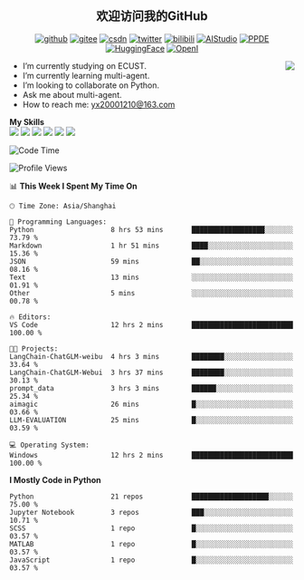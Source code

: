 <h2 align="center"> 欢迎访问我的GitHub</h2>

<p align="center">
  <a href="https://github.com/thomas-yanxin"><img src="https://img.shields.io/badge/GitHub-24292e" alt="github"></a>
  <a href="https://gitee.com/yanxin_thomas"><img src="https://img.shields.io/badge/Gitee-fe7300" alt="gitee"></a>
  <a href="https://blog.csdn.net/Mefishes"><img src="https://img.shields.io/badge/CSDN-cf000e" alt="csdn"></a>
  <a href="https://twitter.com/thomas_yanxin"><img src="https://img.shields.io/badge/Twitter-6495ED" alt="twitter"></a>
  <a href="https://space.bilibili.com/438539054?from=search&seid=8236420690670187274"><img src="https://img.shields.io/badge/-bilibili-blue" alt="bilibili"></a>
  <a href="https://aistudio.baidu.com/aistudio/personalcenter/thirdview/383005"><img src="https://img.shields.io/badge/-AIStudio-9cf" alt="AIStudio"></a>
  <a href="https://www.paddlepaddle.org.cn/ppdemd?n=/ppdemd/%E9%A2%9C%E9%91%AB"><img src="https://img.shields.io/badge/-PPDE-brightgreen" alt="PPDE"></a>
  <a href="https://huggingface.co/thomas-yanxin"><img src="https://img.shields.io/badge/-HuggingFace-yellow" alt="HuggingFace"></a>
  <a href="https://git.openi.org.cn/thomas-yanxin"><img src="https://img.shields.io/badge/-OpenI-337AFF" alt="OpenI"></a>
 
</p>

 <img align="right" src="https://github-readme-stats.vercel.app/api?username=thomas-yanxin&count_private=true&show_icons=true&bg_color=15,f2f7fd,E0EAFC" />


<!--
**thomas-yanxin/thomas-yanxin** is a  _special_  repository because its `README.md` (this file) appears on your GitHub profile.

Here are some ideas to get you started:
-->

-  I’m currently studying on ECUST.
-  I’m currently learning multi-agent.
-  I’m looking to collaborate on Python.
-  Ask me about multi-agent.
-  How to reach me: yx20001210@163.com


 **My Skills**  
![](https://img.shields.io/badge/-Python-3e74a2?style=flat-square&logo=Python&logoColor=fff)
![](https://img.shields.io/badge/-Matlab-FF4040?style=flat-square&logo=Matlab&logoColor=fff)
![](https://img.shields.io/badge/-Docker-2496ED?style=flat-square&logo=Docker&logoColor=fff)
![](https://img.shields.io/badge/-Linux-000000?style=flat-square&logo=Linux&logoColor=fff)
![](https://img.shields.io/badge/-MySQL-4479A1?style=flat-square&logo=MySQL&logoColor=fff)
![](https://img.shields.io/badge/-VScode-007ACC?style=flat-square&logo=VScode&logoColor=fff)

<!--START_SECTION:waka-->
![Code Time](http://img.shields.io/badge/Code%20Time-1%2C110%20hrs%2053%20mins-blue)

![Profile Views](http://img.shields.io/badge/Profile%20Views-2-blue)

📊 **This Week I Spent My Time On** 

```text
🕑︎ Time Zone: Asia/Shanghai

💬 Programming Languages: 
Python                   8 hrs 53 mins       ██████████████████░░░░░░░   73.79 % 
Markdown                 1 hr 51 mins        ████░░░░░░░░░░░░░░░░░░░░░   15.36 % 
JSON                     59 mins             ██░░░░░░░░░░░░░░░░░░░░░░░   08.16 % 
Text                     13 mins             ░░░░░░░░░░░░░░░░░░░░░░░░░   01.91 % 
Other                    5 mins              ░░░░░░░░░░░░░░░░░░░░░░░░░   00.78 % 

🔥 Editors: 
VS Code                  12 hrs 2 mins       █████████████████████████   100.00 % 

🐱‍💻 Projects: 
LangChain-ChatGLM-weibu  4 hrs 3 mins        ████████░░░░░░░░░░░░░░░░░   33.64 % 
LangChain-ChatGLM-Webui  3 hrs 37 mins       ████████░░░░░░░░░░░░░░░░░   30.13 % 
prompt_data              3 hrs 3 mins        ██████░░░░░░░░░░░░░░░░░░░   25.34 % 
aimagic                  26 mins             █░░░░░░░░░░░░░░░░░░░░░░░░   03.66 % 
LLM-EVALUATION           25 mins             █░░░░░░░░░░░░░░░░░░░░░░░░   03.59 % 

💻 Operating System: 
Windows                  12 hrs 2 mins       █████████████████████████   100.00 % 
```

**I Mostly Code in Python** 

```text
Python                   21 repos            ███████████████████░░░░░░   75.00 % 
Jupyter Notebook         3 repos             ███░░░░░░░░░░░░░░░░░░░░░░   10.71 % 
SCSS                     1 repo              █░░░░░░░░░░░░░░░░░░░░░░░░   03.57 % 
MATLAB                   1 repo              █░░░░░░░░░░░░░░░░░░░░░░░░   03.57 % 
JavaScript               1 repo              █░░░░░░░░░░░░░░░░░░░░░░░░   03.57 % 
```




<!--END_SECTION:waka-->

